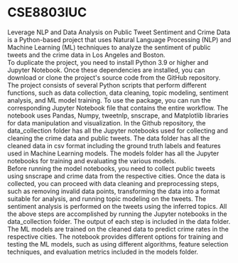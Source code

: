 # CSE8803IUC
Leverage NLP and Data Analysis on Public Tweet Sentiment and Crime Data is a Python-based project that uses Natural Language Processing (NLP) and Machine Learning (ML) techniques to analyze the sentiment of public tweets and the crime data in Los Angeles and Boston.   
To duplicate the project, you need to install Python 3.9 or higher and Jupyter Notebook. Once these dependencies are installed, you can download or clone the project's source code from the GitHub repository.    
The project consists of several Python scripts that perform different functions, such as data collection, data cleaning, topic modeling, sentiment analysis, and ML model training. To use the package, you can run the corresponding Jupyter Notebook file that contains the entire workflow. The notebook uses Pandas, Numpy, tweetnlp, snscrape, and Matplotlib libraries for data manipulation and visualization. In the Github repository, the data_collection folder has all the Jupyter notebooks used for collecting and cleaning the crime data and public tweets. The data folder has all the cleaned data in csv format including the ground truth labels and features used in Machine Learning models. The models folder has all the Jupyter notebooks for training and evaluating the various models.   
Before running the model notebooks, you need to collect public tweets using snscrape and crime data from the respective cities. Once the data is collected, you can proceed with data cleaning and preprocessing steps, such as removing invalid data points, transforming the data into a format suitable for analysis, and running topic modeling on the tweets. The sentiment analysis is performed on the tweets using the inferred topics. All the above steps are accomplished by running the Jupyter notebooks in the data_collection folder. The output of each step is included in the data folder.   
The ML models are trained on the cleaned data to predict crime rates in the respective cities. The notebook provides different options for training and testing the ML models, such as using different algorithms, feature selection techniques, and evaluation metrics included in the models folder.   
